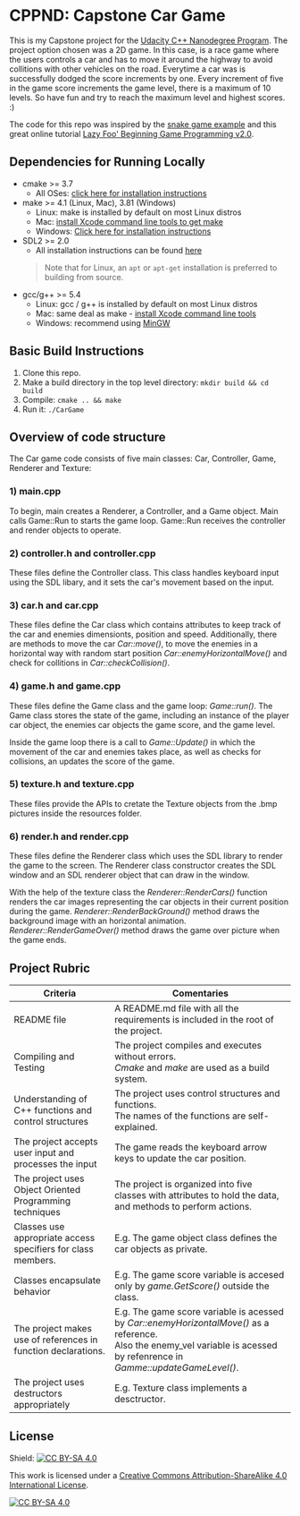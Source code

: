 # CPPND: Capstone Car Game 

This is my Capstone project for the [Udacity C++ Nanodegree Program](https://www.udacity.com/course/c-plus-plus-nanodegree--nd213). 
The project option chosen was a 2D game. In this case, is a race game where the users controls a car and has to move it around the highway to avoid collitions with other vehicles on the road. Everytime a car was is successfully dodged the score increments by one. Every increment of five in the game score increments the game level, there is a maximum of 10 levels. So have fun and try to reach the maximum level and highest scores. :)

The code for this repo was inspired by the [snake game example](https://github.com/udacity/CppND-Capstone-Snake-Game) and this great online tutorial [Lazy Foo' Beginning Game Programming v2.0](https://lazyfoo.net/tutorials/SDL/index.php).


## Dependencies for Running Locally
* cmake >= 3.7
  * All OSes: [click here for installation instructions](https://cmake.org/install/)
* make >= 4.1 (Linux, Mac), 3.81 (Windows)
  * Linux: make is installed by default on most Linux distros
  * Mac: [install Xcode command line tools to get make](https://developer.apple.com/xcode/features/)
  * Windows: [Click here for installation instructions](http://gnuwin32.sourceforge.net/packages/make.htm)
* SDL2 >= 2.0
  * All installation instructions can be found [here](https://wiki.libsdl.org/Installation)
  >Note that for Linux, an `apt` or `apt-get` installation is preferred to building from source. 
* gcc/g++ >= 5.4
  * Linux: gcc / g++ is installed by default on most Linux distros
  * Mac: same deal as make - [install Xcode command line tools](https://developer.apple.com/xcode/features/)
  * Windows: recommend using [MinGW](http://www.mingw.org/)

## Basic Build Instructions

1. Clone this repo.
2. Make a build directory in the top level directory: `mkdir build && cd build`
3. Compile: `cmake .. && make`
4. Run it: `./CarGame`

## Overview of code structure

The Car game code consists of five main classes: Car, Controller, Game, Renderer and Texture: 

### 1) main.cpp
To begin, main creates a Renderer, a Controller, and a Game object.
Main calls Game::Run to starts the game loop. Game::Run receives the controller and render objects to operate.

### 2) controller.h and controller.cpp 
These files define the Controller class. This class handles keyboard input using the SDL libary, and it sets the car's movement based on the input. 

### 3) car.h and car.cpp 
These files define the Car class which contains attributes to keep track of the car and enemies dimensionts, position and speed. Additionally, there are methods to move the car *Car::move()*, to move the enemies in a horizontal way with random start position *Car::enemyHorizontalMove()* and check for collitions in *Car::checkCollision()*.

### 4) game.h and game.cpp 
These files define the Game class and the game loop: *Game::run()*. The Game class stores the state of the game, including an instance of the player car object, the enemies car objects the game score, and the game level. 

Inside the game loop there is a call to *Game::Update()* in which the movement of the car and enemies takes place, as well as checks for collisions, an updates the score of the game. 

### 5) texture.h and texture.cpp
These files provide the APIs to cretate the Texture objects from the .bmp pictures inside the resources folder.

### 6) render.h and render.cpp
These files define the Renderer class which uses the SDL library to render the game to the screen. The Renderer class constructor creates the SDL window and an SDL renderer object that can draw in the window. 

With the help of the texture class the *Renderer::RenderCars()* function renders the car images representing the car objects in their current position during the game.
*Renderer::RenderBackGround()* method draws the background image with an horizontal animation. *Renderer::RenderGameOver()* method draws the game over picture when the game ends.


## Project Rubric

|  Criteria |   Comentaries   |
| --------- | --------------- |
| README file | A README.md file with all the requirements is included in the root of the project.                |
| Compiling and Testing | The project compiles and executes without errors. <br> *Cmake* and *make* are used as a build system.  |
| Understanding of C++ functions and control structures   | The project uses control structures and functions. <br>  The names of the functions are self-explained.|
| The project accepts user input and processes the input  | The game reads the keyboard arrow keys to update the car position.                                                |
| The project uses Object Oriented Programming techniques | The project is organized into five classes with attributes to hold the data, and methods to perform  actions. |
| Classes use appropriate access specifiers for class members.| E.g. The game object class defines the car objects as private. |
| Classes encapsulate behavior | E.g. The game score variable is accesed only by *game.GetScore()* outside the class. |
| The project makes use of references in function declarations. | E.g. The game score variable is acessed by *Car::enemyHorizontalMove()* as a reference. <br> Also the enemy_vel variable is acessed by refenrence in *Gamme::updateGameLevel()*. |
| The project uses destructors appropriately |  E.g. Texture class implements a desctructor. |





## License


Shield: [![CC BY-SA 4.0][cc-by-sa-shield]][cc-by-sa]

This work is licensed under a
[Creative Commons Attribution-ShareAlike 4.0 International License][cc-by-sa].

[![CC BY-SA 4.0][cc-by-sa-image]][cc-by-sa]

[cc-by-sa]: http://creativecommons.org/licenses/by-sa/4.0/
[cc-by-sa-image]: https://licensebuttons.net/l/by-sa/4.0/88x31.png
[cc-by-sa-shield]: https://img.shields.io/badge/License-CC%20BY--SA%204.0-lightgrey.svg
